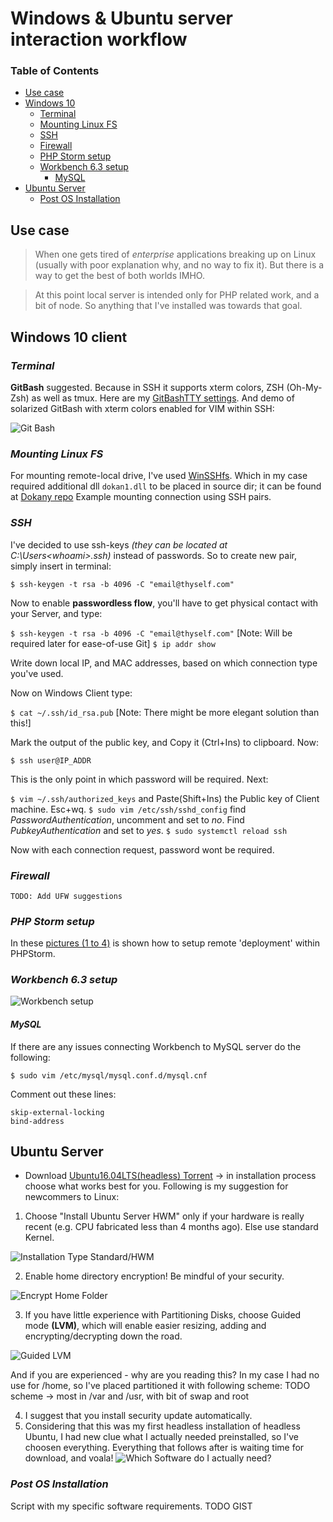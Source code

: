 # Windows & Ubuntu server interaction workflow

### Table of Contents
- [Use case](#use-case)
- [Windows 10](#win10)
  * [Terminal](#terminal)
  * [Mounting Linux FS](#mounting-linux-fs)
  * [SSH](#ssh)
  * [Firewall](#firewall)
  * [PHP Storm setup](#php-storm-setup)
  * [Workbench 6.3 setup](#workbench-6.3-setup)
    + [MySQL](#mysql)
- [Ubuntu Server](#ubuntu-server)
  * [Post OS Installation](#post-os-installation)
  




<!-- toc -->

## Use case
> When one gets tired of _enterprise_ applications breaking up on Linux (usually with poor explanation why, and no way to fix it). But there is a way to get the best of both worlds IMHO.

> At this point local server is intended only for PHP related work, and a bit of node. So anything that I've installed was towards that goal.

## Windows 10 client


### *Terminal* 

**GitBash** suggested. Because in SSH it supports xterm colors, ZSH (Oh-My-Zsh) as well as tmux. Here are my [GitBashTTY settings](https://gist.github.com/l3xq/07aebaad79e51ed28756e9a4dc2a8012). And demo of solarized GitBash with xterm colors enabled for VIM within SSH:


![Git Bash][git-bash-gif]


### *Mounting Linux FS*


For mounting remote-local drive, I've used [WinSSHfs](https://github.com/Foreveryone-cz/win-sshfs/releases). Which in my case required additional dll `dokan1.dll` to be placed in source dir; it can be found at [Dokany repo](https://github.com/dokan-dev/dokany/releases)
Example mounting connection using SSH pairs.


### *SSH*


I've decided to use ssh-keys _(they can be located at C:\Users\<whoami>\.ssh)_ instead of passwords. So to create new pair, simply insert in terminal:


`$ ssh-keygen -t rsa -b 4096 -C "email@thyself.com"`


Now to enable **passwordless flow**, you'll have to get physical contact with your Server, and type:


`$ ssh-keygen -t rsa -b 4096 -C "email@thyself.com"`    [Note: Will be required later for ease-of-use Git]
`$ ip addr show`


Write down local IP, and MAC addresses, based on which connection type you've used.

Now on Windows Client type:


`$ cat ~/.ssh/id_rsa.pub`    [Note: There might be more elegant solution than this!]


Mark the output of the public key, and Copy it (Ctrl+Ins) to clipboard. Now:


`$ ssh user@IP_ADDR`


This is the only point in which password will be required. Next:


`$ vim ~/.ssh/authorized_keys` and Paste(Shift+Ins) the Public key of Client machine. Esc+wq.
`$ sudo vim /etc/ssh/sshd_config` find _PasswordAuthentication_, uncomment and set to _no_. Find _PubkeyAuthentication_ and set to _yes_.
`$ sudo systemctl reload ssh`


Now with each connection request, password wont be required.


### *Firewall*


    TODO: Add UFW suggestions


### *PHP Storm setup*


In these [pictures (1 to 4)](https://github.com/l3xq/DevDocs/blob/master/ext/pics_PHPStorm_WBench) is shown how to setup remote 'deployment' within PHPStorm.


### *Workbench 6.3 setup*


![Workbench setup][workbench]


#### *MySQL*


If there are any issues connecting Workbench to MySQL server do the following:


`$ sudo vim /etc/mysql/mysql.conf.d/mysql.cnf`

Comment out these lines:
```
skip-external-locking
bind-address
```


## Ubuntu Server


* Download [Ubuntu16.04LTS(headless) Torrent](http://releases.ubuntu.com/16.04/ubuntu-16.04.3-server-amd64.iso.torrent?_ga=2.93931348.89627716.1518119172-582049912.1518119172) -> in installation process choose what works best for you. Following is my suggestion for newcommers to Linux:

1. Choose "Install Ubuntu Server HWM" only if your hardware is really recent (e.g. CPU fabricated less than 4 months ago). Else use standard Kernel.


![Installation Type Standard/HWM][install-type]


2. Enable home directory encryption! Be mindful of your security.


![Encrypt Home Folder][encrypt-home]


3. If you have little experience with Partitioning Disks, choose Guided mode **(LVM)**, which will enable easier resizing, adding and encrypting/decrypting down the road. 


![Guided LVM][part-disks]


And if you are experienced - why are you reading this? In my case I had no use for /home, so I've placed partitioned it with following scheme:
TODO scheme -> most in /var and /usr, with bit of swap and root

4. I suggest that you install security update automatically.
5. Considering that this was my first headless installation of headless Ubuntu, I had new clue what I actually needed preinstalled, so I've choosen everything. Everything that follows after is waiting time for download, and voala!
![Which Software do I actually need?][soft-select]


### *Post OS Installation*


Script with my specific software requirements. TODO GIST






[install-type]: https://github.com/l3xq/DevDocs/blob/master/ext/pics_UbuntuServer/1.PNG
[encrypt-home]: https://github.com/l3xq/DevDocs/blob/master/ext/pics_UbuntuServer/2.PNG
[part-disks]: https://github.com/l3xq/DevDocs/blob/master/ext/pics_UbuntuServer/3.PNG
[soft-select]: https://github.com/l3xq/DevDocs/blob/master/ext/pics_UbuntuServer/4.PNG
[git-bash-gif]: https://github.com/l3xq/DevDocs/blob/master/ext/GitBash.gif
[workbench]: https://github.com/l3xq/DevDocs/blob/master/ext/pics_PHPStorm_WBench/wb-connect.PNG
